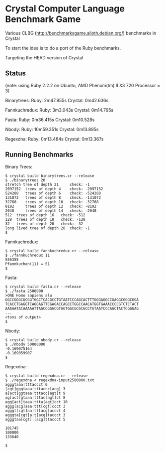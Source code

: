 Crystal Computer Language Benchmark Game
========================================

Various CLBG (http://benchmarksgame.alioth.debian.org/) benchmarks in Crystal

To start the idea is to do a port of the Ruby benchmarks.

Targeting the HEAD version of Crystal

Status
------

(note: using Ruby 2.2.2 on Ubuntu, AMD Phenom(tm) II X3 720 Processor × 3)

Binarytrees:
  Ruby:     2m47.955s
  Crystal:  0m42.636s

Fannkuchredux:
  Ruby:     3m3.043s
  Crystal:  0m14.795s

Fasta:
  Ruby:     0m36.415s
  Crystal:  0m10.528s

Nbody:
  Ruby:     10m59.351s
  Crystal:  0m13.895s

Regexdna:
  Ruby:     0m13.484s
  Crystal:  0m13.367s

Running Benchmarks
------------------

Binary Trees:

    $ crystal build binarytrees.cr --release
    $ ./binarytrees 20
    stretch tree of depth 21	 check: -1
    2097152	 trees of depth 4	 check: -2097152
    524288	 trees of depth 6	 check: -524288
    131072	 trees of depth 8	 check: -131072
    32768	 trees of depth 10	 check: -32768
    8192	 trees of depth 12	 check: -8192
    2048	 trees of depth 14	 check: -2048
    512	 trees of depth 16	 check: -512
    128	 trees of depth 18	 check: -128
    32	 trees of depth 20	 check: -32
    long lived tree of depth 20	 check: -1
    $

Fannkuchredux:

    $ crystal build fannkuchredux.cr --release
    $ ./fannkuchredux 11
    556355
    Pfannkuchen(11) = 51
    $

Fasta:

    $ crystal build fasta.cr --release
    $ ./fasta 2500000
    >ONE Homo sapiens alu
    GGCCGGGCGCGGTGGCTCACGCCTGTAATCCCAGCACTTTGGGAGGCCGAGGCGGGCGGA
    TCACCTGAGGTCAGGAGTTCGAGACCAGCCTGGCCAACATGGTGAAACCCCGTCTCTACT
    AAAAATACAAAAATTAGCCGGGCGTGGTGGCGCGCGCCTGTAATCCCAGCTACTCGGGAG
    ...
    <tons of output>
    $

Nbody:

    $ crystal build nbody.cr --release
    $ ./nbody 50000000
    -0.169075164
    -0.169059907
    $

Regexdna:

    $ crystal build regexdna.cr --release
    $ ./regexdna < regexdna-input2500000.txt
    agggtaaa|tttaccct 0
    [cgt]gggtaaa|tttaccc[acg] 3
    a[act]ggtaaa|tttacc[agt]t 9
    ag[act]gtaaa|tttac[agt]ct 8
    agg[act]taaa|ttta[agt]cct 10
    aggg[acg]aaa|ttt[cgt]ccct 3
    agggt[cgt]aa|tt[acg]accct 4
    agggta[cgt]a|t[acg]taccct 3
    agggtaa[cgt]|[acg]ttaccct 5

    101745
    100000
    133640

    $
